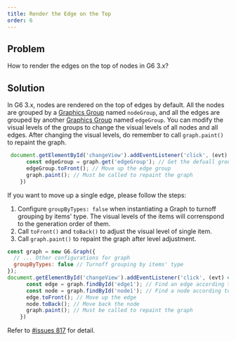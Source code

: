```yaml
---
title: Render the Edge on the Top
order: 6
---
```


## Problem
How to render the edges on the top of nodes in G6 3.x?

## Solution
In G6 3.x, nodes are rendered on the top of edges by default. All the nodes are grouped by a [Graphics Group](/en/docs/manual/advanced/keyconcept/graphics-group) named `nodeGroup`, and all the edges are grouped by another [Graphics Group](/en/docs/manual/advanced/keyconcept/graphics-group) named `edgeGroup`. You can modify the visual levels of the groups to change the visual levels of all nodes and all edges. After changing the visual levels, do remember to call `graph.paint()` to repaint the graph.

```javascript
 document.getElementById('changeView').addEventListener('click', (evt) => {
      const edgeGroup = graph.get('edgeGroup'); // Get the defuall group of edges
      edgeGroup.toFront(); // Move up the edge group
      graph.paint(); // Must be called to repaint the graph
    })
```

If you want to move up a single edge, please follow the steps:
1. Configure `groupByTypes: false` when instantiating a Graph to turnoff grouping by items' type. The visual levels of the items will correnspond to the generation order of them.
2. Call `toFront()` and `toBack()` to adjust the visual level of single item.
3. Call `graph.paint()` to repaint the graph after level adjustment.

```javascript
const graph = new G6.Graph({
  // ... Other configurations for graph
  groupByTypes: false // Turnoff grouping by items' type
});
document.getElementById('changeView').addEventListener('click', (evt) => {
      const edge = graph.findById('edge1'); // Find an edge according to the id
      const node = graph.findById('node1'); // Find a node according to the id
      edge.toFront(); // Move up the edge
      node.toBack(); // Move back the node
      graph.paint(); // Must be called to repaint the graph
    })
```

Refer to <a href='https://github.com/antvis/G6/issues/817' target='_blank'>#issues 817</a> for detail.

